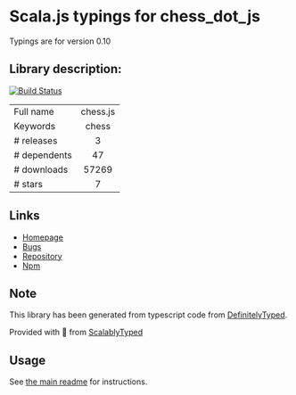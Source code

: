 
# Scala.js typings for chess_dot_js

Typings are for version 0.10

## Library description:
[![Build Status](https://travis-ci.org/jhlywa/chess.js.svg?branch=master)](https://travis-ci.org/jhlywa/chess.js)

|                    |                 |
| ------------------ | :-------------: |
| Full name          | chess.js |
| Keywords           | chess |
| # releases         | 3 |
| # dependents       | 47 |
| # downloads        | 57269 |
| # stars            | 7 |

## Links
- [Homepage](https://github.com/jhlywa/chess.js)
- [Bugs](https://github.com/jhlywa/chess.js/issues)
- [Repository](https://github.com/jhlywa/chess.js)
- [Npm](https://www.npmjs.com/package/chess.js)
    


## Note
This library has been generated from typescript code from [DefinitelyTyped](https://definitelytyped.org).

Provided with :purple_heart: from [ScalablyTyped](https://github.com/oyvindberg/ScalablyTyped)

## Usage
See [the main readme](../../readme.md) for instructions.


